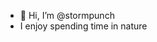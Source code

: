 - 👋 Hi, I’m @stormpunch
- I enjoy spending time in nature

<!---
stormpunch/stormpunch is a ✨ special ✨ repository because its `README.md` (this file) appears on your GitHub profile.
You can click the Preview link to take a look at your changes.
--->
